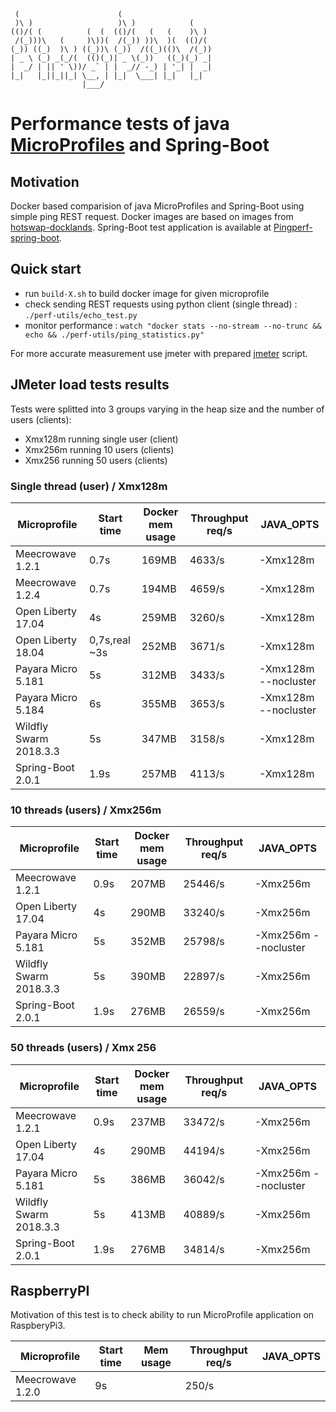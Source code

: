      (                      (
     )\ )                   )\ )            (
    (()/( (          (  (  (()/(   (   (    )\ )
     /(_)))\   (     )\))(  /(_)) ))\  )(  (()/(
    (_)) ((_)  )\ ) ((_))\ (_))  /((_)(()\  /(_))
    | _ \ (_) _(_/(  (()(_)| _ \(_))   ((_)(_) _|
    |  _/ | || ' \))/ _` | |  _// -_) | '_| |  _|
    |_|   |_||_||_| \__, | |_|  \___| |_|   |_|
                    |___/

# Performance tests of java [MicroProfiles](https://microprofile.io/) and Spring-Boot

## Motivation

Docker based comparision of java MicroProfiles and Spring-Boot using simple ping REST request. Docker images are based
on images from [hotswap-docklands](https://github.com/HotswapProjects/hotswap-docklands). Spring-Boot test application 
is available at [Pingperf-spring-boot](https://github.com/HotswapProjects/pingperf-spring-boot). 

## Quick start

* run `build-X.sh` to build docker image for given microprofile
* check sending REST requests using python client (single thread) : `./perf-utils/echo_test.py`
* monitor performance : `watch "docker stats --no-stream --no-trunc && echo && ./perf-utils/ping_statistics.py"`

For more accurate measurement use jmeter with prepared [jmeter](https://github.com/HotswapProjects/pingperf/jmeter_50users.jmx) script.

## JMeter load tests results

Tests were splitted into 3 groups varying in the heap size and the number of users (clients):

- Xmx128m running single user (client)
- Xmx256m running 10 users (clients)
- Xmx256 running 50 users (clients)

### Single thread (user) / Xmx128m

|Microprofile|Start time|Docker mem usage|Throughput req/s|JAVA_OPTS|
|------------|----------|----------------|----------------|---------|
|Meecrowave 1.2.1|0.7s|169MB|4633/s|-Xmx128m|
|Meecrowave 1.2.4|0.7s|194MB|4659/s|-Xmx128m|
|Open Liberty 17.04|4s|259MB|3260/s|-Xmx128m|
|Open Liberty 18.04|0,7s,real ~3s|252MB|3671/s|-Xmx128m|
|Payara Micro 5.181|5s|312MB|3433/s|-Xmx128m --nocluster|
|Payara Micro 5.184|6s|355MB|3653/s|-Xmx128m --nocluster|
|Wildfly Swarm 2018.3.3|5s|347MB|3158/s|-Xmx128m|
|Spring-Boot 2.0.1|1.9s|257MB|4113/s|-Xmx128m|

### 10 threads (users) / Xmx256m

|Microprofile|Start time|Docker mem usage|Throughput req/s|JAVA_OPTS|
|------------|----------|----------------|----------------|---------|
|Meecrowave 1.2.1|0.9s|207MB|25446/s|-Xmx256m|
|Open Liberty 17.04|4s|290MB|33240/s|-Xmx256m|
|Payara Micro 5.181|5s|352MB|25798/s|-Xmx256m --nocluster|
|Wildfly Swarm 2018.3.3|5s|390MB|22897/s|-Xmx256m|
|Spring-Boot 2.0.1|1.9s|276MB|26559/s|-Xmx256m|

### 50 threads (users) / Xmx 256

|Microprofile|Start time|Docker mem usage|Throughput req/s|JAVA_OPTS|
|------------|----------|----------------|----------------|---------|
|Meecrowave 1.2.1|0.9s|237MB|33472/s|-Xmx256m|
|Open Liberty 17.04|4s|290MB|44194/s|-Xmx256m|
|Payara Micro 5.181|5s|386MB|36042/s|-Xmx256m --nocluster|
|Wildfly Swarm 2018.3.3|5s|413MB|40889/s|-Xmx256m|
|Spring-Boot 2.0.1|1.9s|276MB|34814/s|-Xmx256m|

## RaspberryPI

Motivation of this test is to check ability to run MicroProfile application on RaspberyPi3.

|Microprofile|Start time|Mem usage|Throughput req/s|JAVA_OPTS|
|------------|----------|----------------|----------------|---------|
|Meecrowave 1.2.0|9s||250/s||
